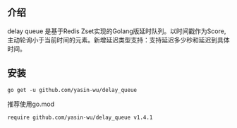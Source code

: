 ## 介绍
delay queue 是基于Redis Zset实现的Golang版延时队列。以时间戳作为Score, 主动轮询小于当前时间的元素。新增延迟类型支持：支持延迟多少秒和延迟到具体时间。
## 安装
````
go get -u github.com/yasin-wu/delay_queue
````
推荐使用go.mod
````
require github.com/yasin-wu/delay_queue v1.4.1
````
